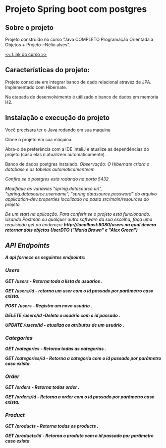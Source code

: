 <h1>Projeto Spring boot com postgres</h1>
<h2>Sobre o projeto</h2>
<p>Projeto construído no curso "Java COMPLETO Programação Orientada a Objetos + Projeto ~Nélio alves".
<p> <a href="https://www.udemy.com/course/java-curso-completo"/> << Link do curso >> </a> </p>
</p>
<h2>Características do projeto:</h2>
<p> Projeto consciste em integrar banco de dado relacional atravéz de JPA. Implementado com Hibernate.</p>
<p> Na etapada de desenvolvimento é utilizado o banco de dados em memória H2. </p>


<h2>Instalação e execução do projeto</h2>

<p>Você precisara ter o Java rodando em sua maquina </p>

<p>Clone o projeto em sua máquina.</p>

<p>Abra-o de preferência com a IDE inteliJ e atualize as dependências do projeto (caso elas n atualizem automaticamente).</p>

<p>Banco de dados postgres instalado. <em> Observação: O Hibernate criara o database e as tabelas automaticamenteem </p>

<p>Confira se o postgres esta rodando na porta 5432 </p>

<p>Modifique as variavies "spring.datasource.url", "spring.datasource.username", "spring.datasource.password" do arquivo application-dev.properties localizado na pasta src/main/resources do projeto.</p>

 <p>De um start na aplicação. Para conferir se o projeto está funcionando. Usando Postman ou qualquer outro software da sua escolha, faça uma requisição get ao endereço: <Strong> http://localhost:8080/users <strong> na qual devera retornar dois objetos UserDTO ("Maria Brown" e "Alex Green")  </p>

<h2>API Endpoints</h2>

<p>A api fornece os seguintes endpoints: </p>

<h3>Users</h3>

<p>GET /users - Retorna toda a lista de usuarios .</p>

<p>GET /users/id - retorna um user com o id passado por parâmetro caso exista. </p>

<p>POST /users - Registra um novo usuário .</p>

<p>DELETE /users/id -Deleta o usuário com o id passado .</p>

<p>UPDATE /users/id - atualiza os atributos de um usuário .</p>

<h3>Categories</h3>

<p>GET /categories - Retorna todas as categorias .</p>

<p>GET /categories/id - Retorna a categoria com o id passado por parâmetro caso exista.</p>

<h3>Order</h3>

<p>GET /orders - Retorna todas order .</p>

<p>GET /orders/id - Retorna a order com o id passado por parâmetro caso exista.</p>

<h3>Product</h3>

<p>GET /products - Retorna todas os products .</p>

<p>GET /products/id - Retorna o produto com o id passado por parâmetro caso exista.</p>
